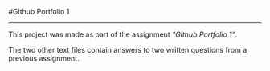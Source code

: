 #Github Portfolio 1
***

This project was made as part of the assignment *"Github Portfolio 1"*.

The two other text files contain answers to two written questions from a previous assignment.
